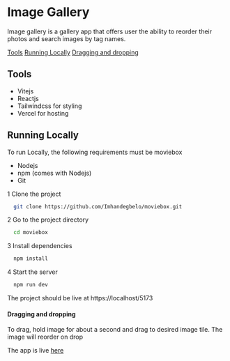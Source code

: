 
# Image Gallery

Image gallery is a gallery app that offers user the ability to reorder their photos and search images by tag names.

[Tools](#tools)
[Running Locally](#running-locally)
[Dragging and dropping](#dragging-and-dropping)

## Tools
* Vitejs
* Reactjs
* Tailwindcss for styling
* Vercel for hosting

## Running Locally

To run Locally, the following requirements must be moviebox
* Nodejs
* npm (comes with Nodejs)
* Git

1 Clone the project

```bash
  git clone https://github.com/Imhandegbelo/moviebox.git
```

2 Go to the project directory

```bash
  cd moviebox
```

3 Install dependencies

```bash
  npm install
```

4 Start the server

```bash
  npm run dev
```

The project should be live at https://localhost/5173


#### Dragging and dropping
To drag, hold image for about a second and drag to desired image tile. The image will reorder on drop


The app is live [here](https://img-gallery-chi.vercel.app/)
